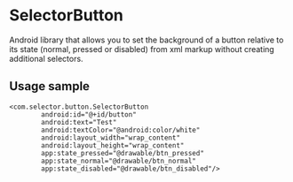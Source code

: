 # SelectorButton
Android library that allows you to set the background of a button relative to its state (normal, pressed or disabled) from xml markup without creating additional selectors.

## Usage sample
```
<com.selector.button.SelectorButton
        android:id="@+id/button"
        android:text="Test"
        android:textColor="@android:color/white"
        android:layout_width="wrap_content"
        android:layout_height="wrap_content"
        app:state_pressed="@drawable/btn_pressed"
        app:state_normal="@drawable/btn_normal"
        app:state_disabled="@drawable/btn_disabled"/>
```